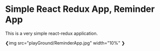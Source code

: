 # Simple React Redux App, Reminder App
This is a very simple react-redux application.

❮img src="playGround/ReminderApp.jpg" width="10%" ❯

